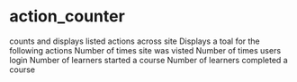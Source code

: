# action_counter
counts and displays listed actions across site
Displays a toal for the following actions
Number of times site was visted
Number of times users login
Number of learners started a course
Number of learners completed a course
